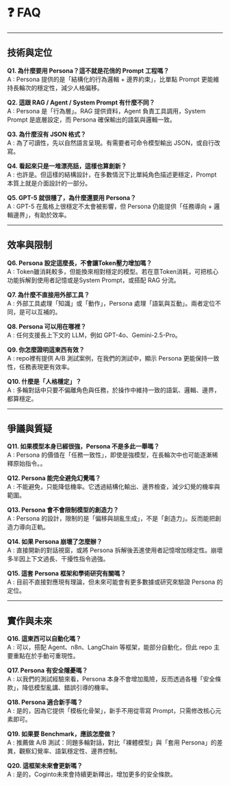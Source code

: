 # ❓ FAQ

---

## 技術與定位

**Q1. 為什麼要用 Persona？這不就是花俏的 Prompt 工程嗎？**  
A : Persona 提供的是「結構化的行為邏輯 + 邊界約束」，比單點 Prompt 更能維持長輪次的穩定性，減少人格偏移。  

**Q2. 這跟 RAG / Agent / System Prompt 有什麼不同？**  
A : Persona 是「行為層」。RAG 提供資料，Agent 負責工具調用，System Prompt 是底層設定，而 Persona 確保輸出的語氣與邏輯一致。  

**Q3. 為什麼沒有 JSON 格式？**  
A : 為了可讀性，先以自然語言呈現。有需要者可命令模型輸出 JSON，或自行改寫。  

**Q4. 看起來只是一堆漂亮話，這樣也算創新？**  
A : 也許是。但這樣的結構設計，在多數情況下比單純角色描述更穩定，Prompt 本質上就是介面設計的一部分。  

**Q5. GPT-5 就很穩了，為什麼還要用 Persona？**  
A : GPT-5 在風格上很穩定不太會被影響，但 Persona 仍能提供「任務導向 + 邏輯邊界」，有助於效率。  

---

## 效率與限制

**Q6. Persona 設定這麼長，不會讓Token壓力增加嗎？**  
A : Token雖消耗較多，但能換來相對穩定的模型。若在意Token消耗，可把核心功能拆解到使用者記憶或是System Prompt，或搭配 RAG 分流。  

**Q7. 為什麼不直接用外部工具？**  
A : 外部工具處理「知識」或「動作」，Persona 處理「語氣與互動」。兩者定位不同，是可以互補的。  

**Q8. Persona 可以用在哪裡？**  
A : 任何支援長上下文的 LLM，例如 GPT-4o、Gemini-2.5-Pro。  

**Q9. 你怎麼證明這東西有效？**  
A : repo裡有提供 A/B 測試案例，在我們的測試中，顯示 Persona 更能保持一致性，任務表現更有效率。  

**Q10. 什麼是「人格穩定」？**  
A : 多輪對話中只要不偏離角色與任務，於操作中維持一致的語氣、邏輯、邊界，都算穩定。  

---

## 爭議與質疑

**Q11. 如果模型本身已經很強，Persona 不是多此一舉嗎？**  
A : Persona 的價值在「任務一致性」，即使是強模型，在長輪次中也可能逐漸稀釋原始指令。。  

**Q12. Persona 能完全避免幻覺嗎？**  
A : 不能避免，只能降低機率。它透過結構化輸出、邊界檢查，減少幻覺的機率與範圍。

**Q13. Persona 會不會限制模型的創造力？**  
A : Persona 的設計，限制的是「偏移與胡亂生成」，不是「創造力」。反而能把創造力導向正軌。  

**Q14. 如果 Persona 崩壞了怎麼辦？**  
A : 直接開新的對話視窗，或將 Persona 拆解後丟進使用者記憶增加穩定性。崩壞多半因上下文過長、干擾性指令過強。  

**Q15. 這套 Persona 框架和學術研究有關嗎？**  
A : 目前不直接對應現有理論，但未來可能會有更多數據或研究來驗證 Persona 的定位。

---

## 實作與未來

**Q16. 這東西可以自動化嗎？**  
A : 可以，搭配 Agent、n8n、LangChain 等框架，能部分自動化，但此 repo 主要重點在於手動可重現性。  

**Q17. Persona 有安全隱憂嗎？**  
A : 以我們的測試經驗來看，Persona 本身不會增加風險，反而透過各種「安全條款」，降低模型亂講、錯誤引導的機率。  

**Q18. Persona 適合新手嗎？**  
A : 是的，因為它提供「模板化骨架」，新手不用從零寫 Prompt，只需修改核心元素即可。  

**Q19. 如果要 Benchmark，應該怎麼做？**  
A : 推薦做 A/B 測試：同題多輪對話，對比「裸體模型」與「套用 Persona」的差異，觀察幻覺率、語氣穩定性、邊界控制。  

**Q20. 這框架未來會更新嗎？**  
A : 是的，Coginto未來會持續更新釋出，增加更多的安全條款。
